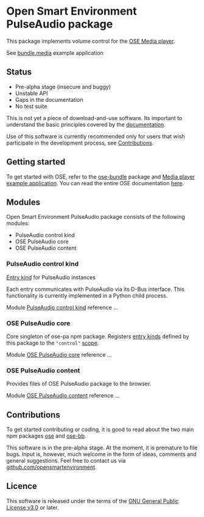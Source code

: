 # Open Smart Environment PulseAudio package

This package implements volume control for the [OSE Media player](http://opensmartenvironment.github.io/doc/modules/media.html).

See [bundle.media](http://opensmartenvironment.github.io/doc/modules/bundle.media.html) example application

## Status
- Pre-alpha stage (insecure and buggy)
- Unstable API
- Gaps in the documentation
- No test suite

This is not yet a piece of download-and-use software. Its important
to understand the basic principles covered by the
[documentation](http://opensmartenvironment.github.io/doc/).

Use of this software is currently recommended only for users that
wish participate in the development process, see
[Contributions](#contributions).

## Getting started
To get started with OSE, refer to the [ose-bundle](http://opensmartenvironment.github.io/doc/modules/bundle.html) package and
[Media player example application](http://opensmartenvironment.github.io/doc/modules/bundle.media.html). You can read the entire OSE
documentation [here]( http://opensmartenvironment.github.io/doc).

## Modules
Open Smart Environment PulseAudio package consists of the following modules:
- PulseAudio control kind
- OSE PulseAudio core
- OSE PulseAudio content

### PulseAudio control kind
[Entry kind](http://opensmartenvironment.github.io/doc/classes/ose.lib.kind.html) for PulseAudio instances

Each entry communicates with PulseAudio via its D-Bus
interface. This functionality is currently implemented in a Python
child process.

Module [PulseAudio control kind](http://opensmartenvironment.github.io/doc/classes/pa.lib.dbus.html) reference ... 

### OSE PulseAudio core
Core singleton of ose-pa npm package. Registers [entry kinds](http://opensmartenvironment.github.io/doc/classes/ose.lib.kind.html)
defined by this package to the `"control"` [scope](http://opensmartenvironment.github.io/doc/classes/ose.lib.scope.html).

Module [OSE PulseAudio core](http://opensmartenvironment.github.io/doc/classes/pa.lib.html) reference ... 

### OSE PulseAudio content
Provides files of OSE PulseAudio package to the browser.

Module [OSE PulseAudio content](http://opensmartenvironment.github.io/doc/classes/pa.content.html) reference ... 

## <a name="contributions"></a>Contributions
To get started contributing or coding, it is good to read about the
two main npm packages [ose](http://opensmartenvironment.github.io/doc/modules/ose.html) and [ose-bb](http://opensmartenvironment.github.io/doc/modules/bb.html).

This software is in the pre-alpha stage. At the moment, it is
premature to file bugs. Input is, however, much welcome in the form
of ideas, comments and general suggestions.  Feel free to contact
us via
[github.com/opensmartenvironment](https://github.com/opensmartenvironment).

## Licence
This software is released under the terms of the [GNU General
Public License v3.0](http://www.gnu.org/copyleft/gpl.html) or
later.
